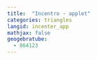 ```yaml
---
title:  "Incentro - applet"
categories: triangles
langid: incenter_app
mathjax: false
geogebratube:
  - 864123
---
```


<div style="height: 600px;" id="applet_container864123"></div>

